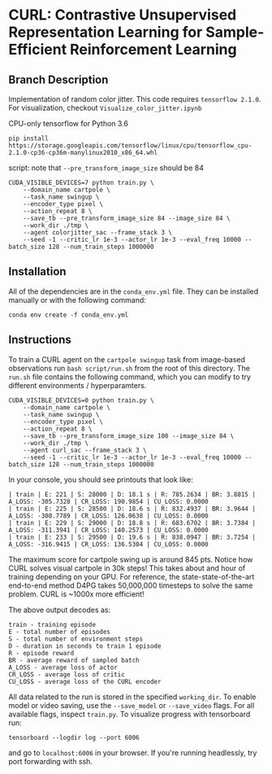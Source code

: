 # CURL: Contrastive Unsupervised Representation Learning for Sample-Efficient Reinforcement Learning

## Branch Description

Implementation of random color jitter. This code requires `tensorflow 2.1.0`. For visualization, checkout `Visualize_color_jitter.ipynb`

CPU-only tensorflow for Python 3.6
```
pip install https://storage.googleapis.com/tensorflow/linux/cpu/tensorflow_cpu-2.1.0-cp36-cp36m-manylinux2010_x86_64.whl
```

script: note that `--pre_transform_image_size` should be 84
```
CUDA_VISIBLE_DEVICES=7 python train.py \
    --domain_name cartpole \
    --task_name swingup \
    --encoder_type pixel \
    --action_repeat 8 \
    --save_tb --pre_transform_image_size 84 --image_size 84 \
    --work_dir ./tmp \
    --agent colorjitter_sac --frame_stack 3 \
    --seed -1 --critic_lr 1e-3 --actor_lr 1e-3 --eval_freq 10000 --batch_size 128 --num_train_steps 1000000 
```

## Installation 

All of the dependencies are in the `conda_env.yml` file. They can be installed manually or with the following command:

```
conda env create -f conda_env.yml
```

## Instructions
To train a CURL agent on the `cartpole swingup` task from image-based observations run `bash script/run.sh` from the root of this directory. The `run.sh` file contains the following command, which you can modify to try different environments / hyperparamters.
```
CUDA_VISIBLE_DEVICES=0 python train.py \
    --domain_name cartpole \
    --task_name swingup \
    --encoder_type pixel \
    --action_repeat 8 \
    --save_tb --pre_transform_image_size 100 --image_size 84 \
    --work_dir ./tmp \
    --agent curl_sac --frame_stack 3 \
    --seed -1 --critic_lr 1e-3 --actor_lr 1e-3 --eval_freq 10000 --batch_size 128 --num_train_steps 1000000 
```

In your console, you should see printouts that look like:

```
| train | E: 221 | S: 28000 | D: 18.1 s | R: 785.2634 | BR: 3.8815 | A_LOSS: -305.7328 | CR_LOSS: 190.9854 | CU_LOSS: 0.0000
| train | E: 225 | S: 28500 | D: 18.6 s | R: 832.4937 | BR: 3.9644 | A_LOSS: -308.7789 | CR_LOSS: 126.0638 | CU_LOSS: 0.0000
| train | E: 229 | S: 29000 | D: 18.8 s | R: 683.6702 | BR: 3.7384 | A_LOSS: -311.3941 | CR_LOSS: 140.2573 | CU_LOSS: 0.0000
| train | E: 233 | S: 29500 | D: 19.6 s | R: 838.0947 | BR: 3.7254 | A_LOSS: -316.9415 | CR_LOSS: 136.5304 | CU_LOSS: 0.0000
```

The maximum score for cartpole swing up is around 845 pts. Notice how CURL solves visual cartpole in 30k steps! This takes about and hour of training depending on your GPU. For reference, the state-state-of-the-art end-to-end method D4PG takes 50,000,000 timesteps to solve the same problem. CURL is ~1000x more efficient!

The above output decodes as:

```
train - training episode
E - total number of episodes 
S - total number of environment steps
D - duration in seconds to train 1 episode
R - episode reward
BR - average reward of sampled batch
A_LOSS - average loss of actor
CR_LOSS - average loss of critic
CU_LOSS - average loss of the CURL encoder
```

All data related to the run is stored in the specified `working_dir`. To enable model or video saving, use the `--save_model` or `--save_video` flags. For all available flags, inspect `train.py`. To visualize progress with tensorboard run:

```
tensorboard --logdir log --port 6006
```

and go to `localhost:6006` in your browser. If you're running headlessly, try port forwarding with ssh.


